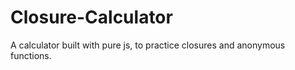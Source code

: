 # Closure-Calculator
A calculator built with pure js, to practice closures and anonymous functions.
